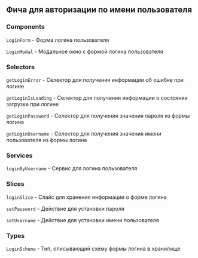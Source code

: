 ## Фича для авторизации по имени пользователя

### Components

`LoginForm` - Форма логина пользователя

`LoginModal` - Модальное окно с формой логина пользователя

### Selectors

`getLoginError` - Селектор для получения информации об ошибке при логине

`getLoginIsLoading` - Селектор для получения информации о состоянии загрузки при логине

`getLoginPassword` - Селектор для получения значения пароля из формы логина

`getLoginUsername` - Селектор для получения значения имени пользователя из формы логина

### Services

`loginByUsername` - Сервис для логина пользователя

### Slices

`loginSlice` - Слайс для хранения информации о форме логина

`setPassword` - Действие для установки пароля

`setUsername` - Действие для установки имени пользователя

### Types

`LoginSchema` - Тип, описывающий схему формы логина в хранилище
